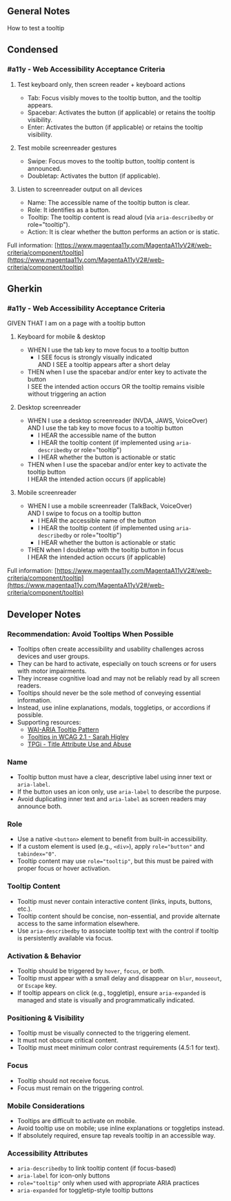 ## General Notes

How to test a tooltip

## Condensed

### #a11y - Web Accessibility Acceptance Criteria

1. Test keyboard only, then screen reader + keyboard actions

   - Tab: Focus visibly moves to the tooltip button, and the tooltip appears.
   - Spacebar: Activates the button (if applicable) or retains the tooltip visibility.
   - Enter: Activates the button (if applicable) or retains the tooltip visibility.

2. Test mobile screenreader gestures

   - Swipe: Focus moves to the tooltip button, tooltip content is announced.
   - Doubletap: Activates the button (if applicable).

3. Listen to screenreader output on all devices

   - Name: The accessible name of the tooltip button is clear.
   - Role: It identifies as a button.
   - Tooltip: The tooltip content is read aloud (via `aria-describedby` or role="tooltip").
   - Action: It is clear whether the button performs an action or is static.

Full information: [https://www.magentaa11y.com/MagentaA11yV2#/web-criteria/component/tooltip](https://www.magentaa11y.com/MagentaA11yV2#/web-criteria/component/tooltip)

## Gherkin

### #a11y - Web Accessibility Acceptance Criteria

GIVEN THAT I am on a page with a tooltip button

1. Keyboard for mobile & desktop

   - WHEN I use the tab key to move focus to a tooltip button  
     - I SEE focus is strongly visually indicated  
     AND I SEE a tooltip appears after a short delay
   - THEN when I use the spacebar and/or enter key to activate the button  
     I SEE the intended action occurs OR the tooltip remains visible without triggering an action

2. Desktop screenreader

   - WHEN I use a desktop screenreader (NVDA, JAWS, VoiceOver)  
     AND I use the tab key to move focus to a tooltip button
      - I HEAR the accessible name of the button
      - I HEAR the tooltip content (if implemented using `aria-describedby` or role="tooltip")
      - I HEAR whether the button is actionable or static
   - THEN when I use the spacebar and/or enter key to activate the tooltip button  
     I HEAR the intended action occurs (if applicable)

3. Mobile screenreader

   - WHEN I use a mobile screenreader (TalkBack, VoiceOver)  
     AND I swipe to focus on a tooltip button
      - I HEAR the accessible name of the button
      - I HEAR the tooltip content (if implemented using `aria-describedby` or role="tooltip")
      - I HEAR whether the button is actionable or static
   - THEN when I doubletap with the tooltip button in focus  
     I HEAR the intended action occurs (if applicable)


Full information: [https://www.magentaa11y.com/MagentaA11yV2#/web-criteria/component/tooltip](https://www.magentaa11y.com/MagentaA11yV2#/web-criteria/component/tooltip)

## Developer Notes

### Recommendation: Avoid Tooltips When Possible
- Tooltips often create accessibility and usability challenges across devices and user groups.
- They can be hard to activate, especially on touch screens or for users with motor impairments.
- They increase cognitive load and may not be reliably read by all screen readers.
- Tooltips should never be the sole method of conveying essential information.
- Instead, use inline explanations, modals, toggletips, or accordions if possible.
- Supporting resources:
   - [WAI-ARIA Tooltip Pattern](https://www.w3.org/WAI/ARIA/apg/patterns/tooltip/)
   - [Tooltips in WCAG 2.1 - Sarah Higley](https://sarahmhigley.com/writing/tooltips-in-wcag-21/#best-practices-summary)
   - [TPGi - Title Attribute Use and Abuse](https://www.tpgi.com/html5-accessibility-chops-title-attribute-use-and-abuse/)

### Name
- Tooltip button must have a clear, descriptive label using inner text or `aria-label`.
- If the button uses an icon only, use `aria-label` to describe the purpose.
- Avoid duplicating inner text and `aria-label` as screen readers may announce both.

### Role
- Use a native `<button>` element to benefit from built-in accessibility.
- If a custom element is used (e.g., `<div>`), apply `role="button"` and `tabindex="0"`.
- Tooltip content may use `role="tooltip"`, but this must be paired with proper focus or hover activation.

### Tooltip Content
- Tooltip must never contain interactive content (links, inputs, buttons, etc.).
- Tooltip content should be concise, non-essential, and provide alternate access to the same information elsewhere.
- Use `aria-describedby` to associate tooltip text with the control if tooltip is persistently available via focus.

### Activation & Behavior
- Tooltip should be triggered by `hover`, `focus`, or both.
- Tooltip must appear with a small delay and disappear on `blur`, `mouseout`, or `Escape` key.
- If tooltip appears on click (e.g., toggletip), ensure `aria-expanded` is managed and state is visually and programmatically indicated.

### Positioning & Visibility
- Tooltip must be visually connected to the triggering element.
- It must not obscure critical content.
- Tooltip must meet minimum color contrast requirements (4.5:1 for text).

### Focus
- Tooltip should not receive focus.
- Focus must remain on the triggering control.

### Mobile Considerations
- Tooltips are difficult to activate on mobile.
- Avoid tooltip use on mobile; use inline explanations or toggletips instead.
- If absolutely required, ensure tap reveals tooltip in an accessible way.

### Accessibility Attributes
- `aria-describedby` to link tooltip content (if focus-based)
- `aria-label` for icon-only buttons
- `role="tooltip"` only when used with appropriate ARIA practices
- `aria-expanded` for toggletip-style tooltip buttons
